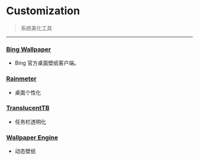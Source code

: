 # Customization

> 系统美化工具
>

---

### [Bing Wallpaper](https://www.microsoft.com/en-gb/bing/bing-wallpaper)

- Bing 官方桌面壁纸客户端。

### [Rainmeter](https://www.rainmeter.net/)

- 桌面个性化

### [TranslucentTB](https://github.com/TranslucentTB/TranslucentTB)

- 任务栏透明化

### [Wallpaper Engine](https://store.steampowered.com/app/431960/Wallpaper_Engine/)

- 动态壁纸
